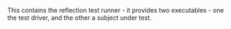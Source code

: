 This contains the reflection test runner - it provides two executables - one the test driver, and the other a subject under test.

